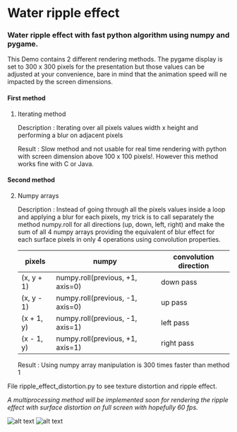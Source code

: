 # Water ripple effect

### Water ripple effect with fast python algorithm using numpy and pygame.

This Demo contains 2 different rendering methods.
The pygame display is set to 300 x 300 pixels for the presentation but those values can be adjusted at your convenience, bare
in mind that the animation speed will ne impacted by the screen dimensions.

#### First method 
1. Iterating method 

   Description : Iterating over all pixels values width x height and performing a blur on adjacent pixels
   
   Result : Slow method and not usable for real time rendering with python with screen dimension above 100 x 100 pixels!.
   However this method works fine with C or Java.
   
#### Second method
2. Numpy arrays

   Description : Instead of going through all the pixels values inside a loop and applying a blur for each pixels, 
   my trick is to call separately the method numpy.roll for all directions (up, down, left, right) and make the sum of all 4 numpy            arrays providing the equivalent of blur effect for each surface pixels in only 4 operations using convolution properties.  
   
   pixels             | numpy                            |   convolution direction 
   -------------------|----------------------------------|------------------------
   (x, y + 1)         | numpy.roll(previous, +1, axis=0) |    down pass
   (x, y - 1)         | numpy.roll(previous, -1, axis=0) |    up pass
   (x + 1, y)         | numpy.roll(previous, -1, axis=1) |    left pass
   (x - 1, y)         | numpy.roll(previous, +1, axis=1) |    right pass

   Result : Using numpy array manipulation is 300 times faster than method 1
   
File ripple_effect_distortion.py to see texture distortion and ripple effect.

_A multiprocessing method will be implemented soon for rendering the ripple effect with surface distortion on 
full screen with hopefully 60 fps._ 

![alt text](https://github.com/yoyoberenguer/WaterRippleEffect/blob/master/RippleEffect.gif)
![alt text](https://github.com/yoyoberenguer/WaterRippleEffect/blob/master/RippleEffect1.gif)
